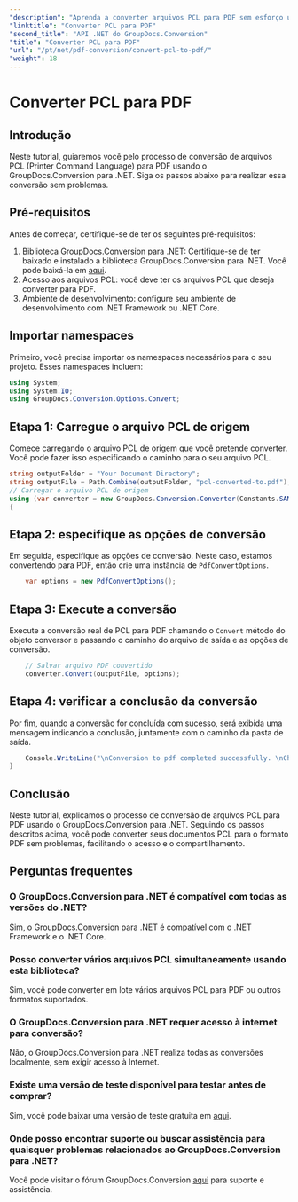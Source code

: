 ```yaml
---
"description": "Aprenda a converter arquivos PCL para PDF sem esforço usando o GroupDocs.Conversion para .NET. Siga nosso guia passo a passo."
"linktitle": "Converter PCL para PDF"
"second_title": "API .NET do GroupDocs.Conversion"
"title": "Converter PCL para PDF"
"url": "/pt/net/pdf-conversion/convert-pcl-to-pdf/"
"weight": 18
---
```


# Converter PCL para PDF

## Introdução
Neste tutorial, guiaremos você pelo processo de conversão de arquivos PCL (Printer Command Language) para PDF usando o GroupDocs.Conversion para .NET. Siga os passos abaixo para realizar essa conversão sem problemas.
## Pré-requisitos
Antes de começar, certifique-se de ter os seguintes pré-requisitos:
1. Biblioteca GroupDocs.Conversion para .NET: Certifique-se de ter baixado e instalado a biblioteca GroupDocs.Conversion para .NET. Você pode baixá-la em [aqui](https://releases.groupdocs.com/conversion/net/).
2. Acesso aos arquivos PCL: você deve ter os arquivos PCL que deseja converter para PDF.
3. Ambiente de desenvolvimento: configure seu ambiente de desenvolvimento com .NET Framework ou .NET Core.

## Importar namespaces
Primeiro, você precisa importar os namespaces necessários para o seu projeto. Esses namespaces incluem:
```csharp
using System;
using System.IO;
using GroupDocs.Conversion.Options.Convert;
```
## Etapa 1: Carregue o arquivo PCL de origem
Comece carregando o arquivo PCL de origem que você pretende converter. Você pode fazer isso especificando o caminho para o seu arquivo PCL.
```csharp
string outputFolder = "Your Document Directory";
string outputFile = Path.Combine(outputFolder, "pcl-converted-to.pdf");
// Carregar o arquivo PCL de origem
using (var converter = new GroupDocs.Conversion.Converter(Constants.SAMPLE_PCL))
{
```
## Etapa 2: especifique as opções de conversão
Em seguida, especifique as opções de conversão. Neste caso, estamos convertendo para PDF, então crie uma instância de `PdfConvertOptions`.
```csharp
	var options = new PdfConvertOptions();
```
## Etapa 3: Execute a conversão
Execute a conversão real de PCL para PDF chamando o `Convert` método do objeto conversor e passando o caminho do arquivo de saída e as opções de conversão.
```csharp
	// Salvar arquivo PDF convertido
	converter.Convert(outputFile, options);
```
## Etapa 4: verificar a conclusão da conversão
Por fim, quando a conversão for concluída com sucesso, será exibida uma mensagem indicando a conclusão, juntamente com o caminho da pasta de saída.
```csharp
	Console.WriteLine("\nConversion to pdf completed successfully. \nCheck output in {0}", outputFolder);
}
```

## Conclusão
Neste tutorial, explicamos o processo de conversão de arquivos PCL para PDF usando o GroupDocs.Conversion para .NET. Seguindo os passos descritos acima, você pode converter seus documentos PCL para o formato PDF sem problemas, facilitando o acesso e o compartilhamento.
## Perguntas frequentes
### O GroupDocs.Conversion para .NET é compatível com todas as versões do .NET?
Sim, o GroupDocs.Conversion para .NET é compatível com o .NET Framework e o .NET Core.
### Posso converter vários arquivos PCL simultaneamente usando esta biblioteca?
Sim, você pode converter em lote vários arquivos PCL para PDF ou outros formatos suportados.
### O GroupDocs.Conversion para .NET requer acesso à internet para conversão?
Não, o GroupDocs.Conversion para .NET realiza todas as conversões localmente, sem exigir acesso à Internet.
### Existe uma versão de teste disponível para testar antes de comprar?
Sim, você pode baixar uma versão de teste gratuita em [aqui](https://releases.groupdocs.com/).
### Onde posso encontrar suporte ou buscar assistência para quaisquer problemas relacionados ao GroupDocs.Conversion para .NET?
Você pode visitar o fórum GroupDocs.Conversion [aqui](https://forum.groupdocs.com/c/conversion/11) para suporte e assistência.